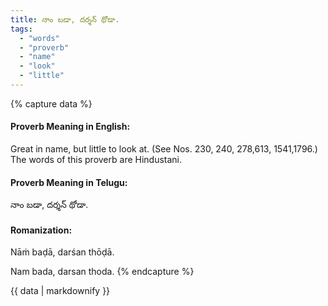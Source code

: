 ```yaml
---
title: నాం బడా, దర్శన్ థోడా.
tags:
  - "words"
  - "proverb"
  - "name"
  - "look"
  - "little"
---
```


{% capture data %}
#### Proverb Meaning in English:
Great in name, but little to look at.
(See Nos. 230, 240, 278,613, 1541,1796.)
The words of this proverb are Hindustani.

#### Proverb Meaning in Telugu:
నాం బడా, దర్శన్ థోడా.

#### Romanization:
Nāṁ baḍā, darśan thōḍā.

Nam bada, darsan thoda.
{% endcapture %}

{{ data | markdownify }}

